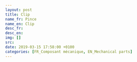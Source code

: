 ```yaml
---
layout: post
title: Clip
name_fr: Pince
name_en: Clip
desc_fr: 
desc_en: 
img: []
src: 
date: 2019-03-15 17:58:00 +0100
categories: [FR_Composant mécanique, EN_Mechanical parts]
---
```

